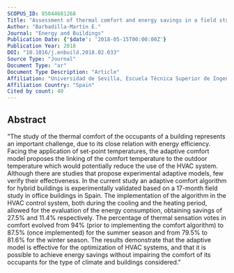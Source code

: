 ```yaml
---
SCOPUS_ID: 85044681268
Title: "Assessment of thermal comfort and energy savings in a field study on adaptive comfort with application for mixed mode offices"
Author: "Barbadilla-Martín E."
Journal: "Energy and Buildings"
Publication Date: {'$date': '2018-05-15T00:00:00Z'}
Publication Year: 2018
DOI: "10.1016/j.enbuild.2018.02.033"
Source Type: "Journal"
Document Type: "ar"
Document Type Description: "Article"
Affiliation: "Universidad de Sevilla, Escuela Técnica Superior de Ingeniería"
Affiliation Country: "Spain"
Cited by count: 40
---
```


## Abstract
"The study of the thermal comfort of the occupants of a building represents an important challenge, due to its close relation with energy efficiency. Facing the application of set-point temperatures, the adaptive comfort model proposes the linking of the comfort temperature to the outdoor temperature which would potentially reduce the use of the HVAC system. Although there are studies that propose experimental adaptive models, few verify their effectiveness. In the current study an adaptive comfort algorithm for hybrid buildings is experimentally validated based on a 17-month field study in office buildings in Spain. The implementation of the algorithm in the HVAC control system, both during the cooling and the heating period, allowed for the evaluation of the energy consumption, obtaining savings of 27.5% and 11.4% respectively. The percentage of thermal sensation votes in comfort evolved from 94% (prior to implementing the comfort algorithm) to 87.5% (once implemented) for the summer season and from 79.5% to 81.6% for the winter season. The results demonstrate that the adaptive model is effective for the optimization of HVAC systems, and that it is possible to achieve energy savings without impairing the comfort of its occupants for the type of climate and buildings considered."
